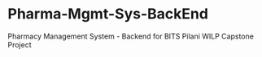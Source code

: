 # Pharma-Mgmt-Sys-BackEnd
Pharmacy Management System - Backend for BITS Pilani WILP Capstone Project
